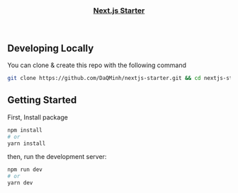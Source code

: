 <p align="center">
  <a href="https://nextjs-postgres-auth.vercel.app/">
    <h3 align="center">Next.js Starter</h3>
  </a>
</p>

<p align="center">
<br/>

## Developing Locally

You can clone & create this repo with the following command

```bash
git clone https://github.com/DaQMinh/nextjs-starter.git && cd nextjs-starter
```

## Getting Started
First, Install package
```bash
npm install
# or
yarn install
```
then, run the development server:

```bash
npm run dev
# or
yarn dev
```
